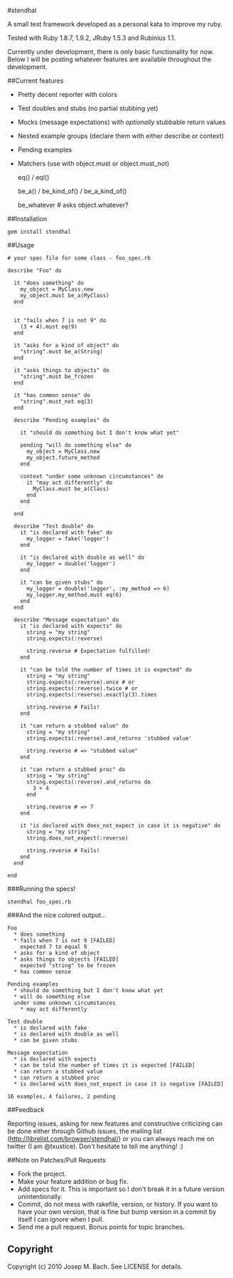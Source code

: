 #stendhal

A small test framework developed as a personal kata to improve my ruby.

Tested with Ruby 1.8.7, 1.9.2, JRuby 1.5.3 and Rubinius 1.1.

Currently under development, there is only basic functionality for now.
Below I will be posting whatever features are available throughout the
development.

##Current features

* Pretty decent reporter with colors
* Test doubles and stubs (no partial stubbing yet)
* Mocks (message expectations) with _optionally_ stubbable return values
* Nested example groups (declare them with either describe or context)
* Pending examples
* Matchers (use with object.must or object.must_not)

    eq() / eql()

    be_a() / be_kind_of() / be_a_kind_of()

    be_whatever # asks object.whatever?


##Installation

    gem install stendhal

##Usage

    # your spec file for some class - foo_spec.rb

    describe "Foo" do

      it "does something" do
        my_object = MyClass.new
        my_object.must be_a(MyClass) 
      end

      
      it "fails when 7 is not 9" do
        (3 + 4).must eq(9)
      end

      it "asks for a kind of object" do
        "string".must be_a(String)
      end

      it "asks things to objects" do
        "string".must be_frozen
      end

      it "has common sense" do
        "string".must_not eq(3)
      end

      describe "Pending examples" do

        it "should do something but I don't know what yet"

        pending "will do something else" do
          my_object = MyClass.new
          my_object.future_method
        end

        context "under some unknown circumstances" do
          it "may act differently" do
            MyClass.must be_a(Class)
          end
        end

      end

      describe "Test double" do
        it "is declared with fake" do
          my_logger = fake('logger')
        end

        it "is declared with double as well" do
          my_logger = double('logger')
        end

        it "can be given stubs" do
          my_logger = double('logger', :my_method => 6)
          my_logger.my_method.must eq(6)
        end
      end

      describe "Message expectation" do
        it "is declared with expects" do
          string = "my string"
          string.expects(:reverse)

          string.reverse # Expectation fulfilled!
        end

        it "can be told the number of times it is expected" do
          string = "my string"
          string.expects(:reverse).once # or
          string.expects(:reverse).twice # or
          string.expects(:reverse).exactly(3).times

          string.reverse # Fails!
        end

        it "can return a stubbed value" do
          string = "my string"
          string.expects(:reverse).and_returns 'stubbed value'

          string.reverse # => "stubbed value"
        end

        it "can return a stubbed proc" do
          string = "my string"
          string.expects(:reverse).and_returns do
            3 + 4
          end

          string.reverse # => 7
        end

        it "is declared with does_not_expect in case it is negative" do
          string = "my string"
          string.does_not_expect(:reverse)

          string.reverse # Fails!
        end
      end

    end

###Running the specs!

    stendhal foo_spec.rb

###And the nice colored output...

    Foo
      * does something
      * fails when 7 is not 9 [FAILED]
        expected 7 to equal 9
      * asks for a kind of object
      * asks things to objects [FAILED]
        expected "string" to be frozen
      * has common sense

    Pending examples
      * should do something but I don't know what yet
      * will do something else
      under some unknown circumstances
        * may act differently

    Test double
      * is declared with fake
      * is declared with double as well
      * can be given stubs

    Message expectation
      * is declared with expects
      * can be told the number of times it is expected [FAILED]
      * can return a stubbed value
      * can return a stubbed proc
      * is declared with does_not_expect in case it is negative [FAILED]

    16 examples, 4 failures, 2 pending

##Feedback

Reporting issues, asking for new features and constructive criticizing can be
done either through Github issues, the mailing list
(http://librelist.com/browser/stendhal/) or you can always reach me on twitter
(I am @txustice). Don't hesitate to tell me anything! :)

##Note on Patches/Pull Requests
 
* Fork the project.
* Make your feature addition or bug fix.
* Add specs for it. This is important so I don't break it in a
  future version unintentionally.
* Commit, do not mess with rakefile, version, or history.
  If you want to have your own version, that is fine but bump version
  in a commit by itself I can ignore when I pull.
* Send me a pull request. Bonus points for topic branches.

## Copyright

Copyright (c) 2010 Josep M. Bach. See LICENSE for details.
